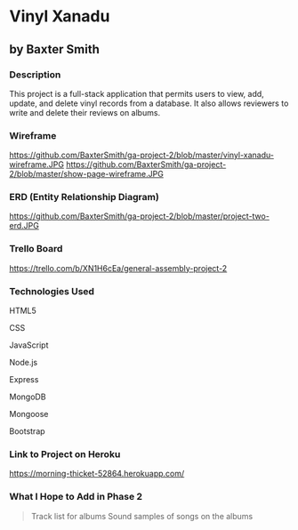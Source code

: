 # Vinyl Xanadu
## by Baxter Smith

### Description

This project is a full-stack application that permits users to view, add, update, and delete vinyl records from a database. It also allows reviewers to write and delete their reviews on albums.

### Wireframe

https://github.com/BaxterSmith/ga-project-2/blob/master/vinyl-xanadu-wireframe.JPG
https://github.com/BaxterSmith/ga-project-2/blob/master/show-page-wireframe.JPG

### ERD (Entity Relationship Diagram)

https://github.com/BaxterSmith/ga-project-2/blob/master/project-two-erd.JPG

### Trello Board

https://trello.com/b/XN1H6cEa/general-assembly-project-2

### Technologies Used

HTML5

CSS

JavaScript

Node.js

Express

MongoDB

Mongoose

Bootstrap

### Link to Project on Heroku

https://morning-thicket-52864.herokuapp.com/

### What I Hope to Add in Phase 2

> Track list for albums
> Sound samples of songs on the albums